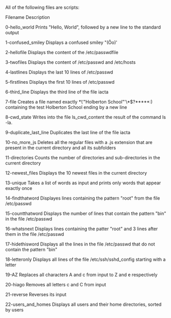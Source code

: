 All of the following files are scripts:



Filename                Description

0-hello_world		            Prints "Hello, World", followed by a new line to the standard output

1-confused_smiley		        Displays a confused smiley "(Ôo)'

2-hellofile				            Displays the content of the /etc/passwdfile

3-twofiles					                Displays the content of /etc/passwd and /etc/hosts

4-lastlines							            Displays the last 10 lines of /etc/passwd

5-firstlines								                Displays the first 10 lines of /etc/passwd

6-third_line										            Displays the third line of the file iacta

7-file												                        Creates a file named exactly \*\\'"Holberton School"\'\\*$\?\*\*\*\*\*:)                              containing the test Holberton School ending by a new line

8-cwd_state														            Writes into the file ls_cwd_content the result of the command ls -la.

9-duplicate_last_line														       Duplicates the last line of the file iacta

10-no_more_js															                  Deletes all the regular files with a .js extension that are present in the                            current directory and all its subfolders

11-directories         																     Counts the number of directories and sub-directories in the current directory

12-newest_files																	                Displays the 10 newest files in the current directory

13-unique																			           Takes a list of words as input and prints only words that appear exactly once

14-findthatword																				              Displayes lines containing the pattern "root" from the file /etc/passwd

15-countthatword																				         Displays the number of lines that contain the pattern "bin" in the file /etc/passwd

16-whatsnext																						            Displays lines containing the patter "root" and 3 lines after them in the                            file /etc/passwd

17-hidethisword																							              Displays all the lines in the file /etc/passwd that do not contain the pattern                             "bin"

18-letteronly																								                 Displays all lines of the file /etc/ssh/sshd_config starting with a letter

19-AZ																											                     Replaces all characters A and c from input to Z and e respectively

20-hiago																												                Removes all letters c and C from input

21-reverse																														           Reverses its input

22-users_and_homes																														      Displays all users and their home directories, sorted by users